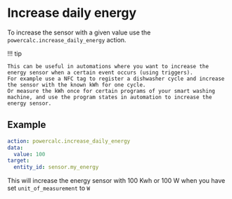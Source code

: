 # Increase daily energy

To increase the sensor with a given value use the `powercalc.increase_daily_energy` action.

!!! tip

    This can be useful in automations where you want to increase the energy sensor when a certain event occurs (using triggers).
    For example use a NFC tag to register a dishwasher cycle and increase the sensor with the known kWh for one cycle.
    Or measure the kWh once for certain programs of your smart washing machine, and use the program states in automation to increase the energy sensor.

## Example

```yaml
action: powercalc.increase_daily_energy
data:
  value: 100
target:
  entity_id: sensor.my_energy
```

This will increase the energy sensor with 100 Kwh or 100 W when you have set `unit_of_measurement` to `W`

